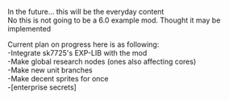 In the future... this will be the everyday content                                                                                         
No this is not going to be a 6.0 example mod. Thought it may be implemented

Current plan on progress here is as following:                                                                                                                                     
-Integrate sk7725's EXP-LIB with the mod                                                                                                                                           
-Make global research nodes (ones also affecting cores)                                                                                                                             
-Make new unit branches                                                                                                                                                            
-Make decent sprites for once                                                                                                                                                       
-[enterprise secrets]                                                                                                                        
